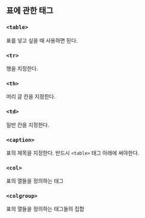 ## 표에 관한 태그
### `<table>`
표를 넣고 싶을 때 사용하면 된다.

### `<tr>`
행을 지정한다.

### `<th>`
머리 글 칸을 지정한다.

### `<td>`
일반 칸을 지정한다.

### `<caption>`
표의 제목을 지정한다. 반드시 `<table>` 태그 아래에 써야한다.

### `<col>`
표의 열들을 정의하는 태그

### `<colgroup>`
표의 열들을 정의하는 태그들의 집합